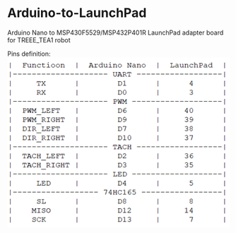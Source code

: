 # Arduino-to-LaunchPad
Arduino Nano to MSP430F5529/MSP432P401R LaunchPad adapter board for TREEE_TEA1 robot

Pins definition:
![image](https://github.com/Shuyang-z/Arduino-to-LaunchPad/blob/master/pinmap.PNG)
